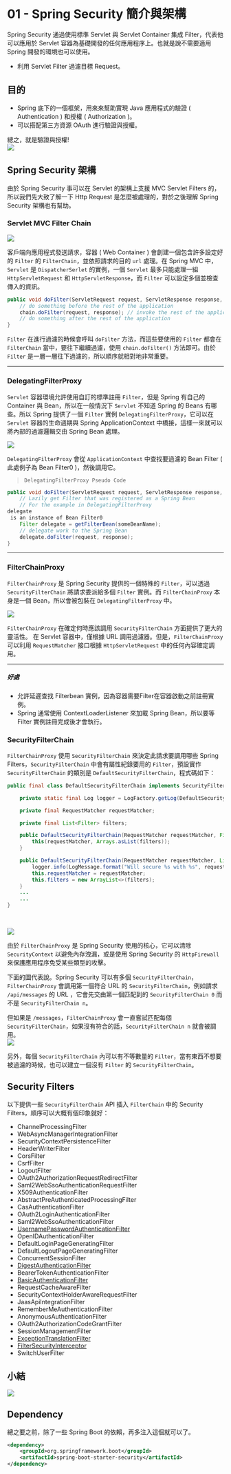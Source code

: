 # 01 - Spring Security 簡介與架構 

Spring Security 通過使用標準 Servlet 與 Servlet Container 集成 Filter，代表他可以應用於 Servlet 容器為基礎開發的任何應用程序上。也就是說不需要適用 Spring 開發的環境也可以使用。

* 利用 Servlet Filter 過濾目標 Request。

## 目的
* Spring 底下的一個框架，用來來幫助實現 Java 應用程式的驗證 ( Authentication ) 和授權 ( Authorization )。
* 可以搭配第三方資源 OAuth 進行驗證與授權。

總之，就是驗證與授權!<br/>
![](/images/就是這樣.png)

## Spring Security 架構
由於 Spring Security 事可以在 Servlet 的架構上支援 MVC Servlet Filters 的，所以我們先大致了解一下 Http Request 是怎麼被處理的，對於之後理解 Spring Security 架構也有幫助。
<br/>

### Servlet MVC Filter Chain
![](/images/1-1.png)

客戶端向應用程式發送請求，容器 ( Web Container ) 會創建一個包含許多設定好的 `Filter` 的 `FilterChain`，並依照請求的目的 `url` 處理。在 Spring MVC 中，`Servlet` 是 `DispatcherSerlet` 的實例，一個 `Servlet` 最多只能處理一組 `HttpServletRequest` 和 `HttpServletResponse`，而 `Filter` 可以設定多個並檢查傳入的資訊。

```java
public void doFilter(ServletRequest request, ServletResponse response, FilterChain chain) {
	// do something before the rest of the application
    chain.doFilter(request, response); // invoke the rest of the application
    // do something after the rest of the application
}
```
`Filter` 在進行過濾的時候會呼叫 `doFilter` 方法，而這些要使用的 `Filter` 都會在 `FilterChain` 當中，要往下繼續過濾，使用 `chain.doFilter()` 方法即可。由於 `Filter` 是一層一層往下過濾的，所以順序就相對地非常重要。

---

### DelegatingFilterProxy

`Servlet` 容器環境允許使用自訂的標準註冊 `Filter`，但是 Spring 有自己的 Container 與 Bean，所以在一般情況下 `Servlet` 不知道 Spring 的 Beans 有哪些。所以 Spring 提供了一個 `Filter` 實例 `DelegatingFilterProxy`，它可以在 `Servlet` 容器的生命週期與 Spring ApplicationContext 中橋接，這樣一來就可以將內部的過濾邏輯交由 Spring Bean 處理。<pr/>

![](/images/1-2.png)

`DelegatingFilterProxy` 會從 `ApplicationContext` 中查找要過濾的 Bean Filter ( 此處例子為 Bean Filter0 )，然後調用它。

> `DelegatingFilterProxy Pseudo Code`
```java
public void doFilter(ServletRequest request, ServletResponse response, FilterChain chain) {
	// Lazily get Filter that was registered as a Spring Bean
	// For the example in DelegatingFilterProxy 
delegate
 is an instance of Bean Filter0
	Filter delegate = getFilterBean(someBeanName);
	// delegate work to the Spring Bean
	delegate.doFilter(request, response);
}
```
---

### FilterChainProxy
`FilterChainProxy` 是 Spring Security 提供的一個特殊的 `Filter`，可以透過 `SecurityFilterChain` 將請求委派給多個 `Filter` 實例。而 `FilterChainProxy` 本身是一個 Bean，所以會被包裝在 `DelegatingFilterProxy` 中。<br/>

![](/images/1-3.png)

`FilterChainProxy` 在確定何時應該調用 `SecurityFilterChain` 方面提供了更大的靈活性。 在 Servlet 容器中，僅根據 URL 調用過濾器。但是，`FilterChainProxy` 可以利用 `RequestMatcher` 接口根據 `HttpServletRequest` 中的任何內容確定調用。

---

##### 好處
* 允許延遲查找 Filterbean 實例，因為容器需要Filter在容器啟動之前註冊實例。
* Spring 通常使用 ContextLoaderListener 來加載 Spring Bean，所以要等 Filter 實例註冊完成後才會執行。

### SecurityFilterChain
`FilterChainProxy` 使用 `SecurityFilterChain` 來決定此請求要調用哪些 Spring Filters，`SecurityFilterChain` 中會有屬性紀錄要用的 `Filter`，預設實作 `SecurityFilterChain` 的類別是 `DefaultSecurityFilterChain`，程式碼如下：

```java
public final class DefaultSecurityFilterChain implements SecurityFilterChain {

	private static final Log logger = LogFactory.getLog(DefaultSecurityFilterChain.class);

	private final RequestMatcher requestMatcher;

	private final List<Filter> filters;

	public DefaultSecurityFilterChain(RequestMatcher requestMatcher, Filter... filters) {
		this(requestMatcher, Arrays.asList(filters));
	}

	public DefaultSecurityFilterChain(RequestMatcher requestMatcher, List<Filter> filters) {
		logger.info(LogMessage.format("Will secure %s with %s", requestMatcher, filters));
		this.requestMatcher = requestMatcher;
		this.filters = new ArrayList<>(filters);
	}
	...
	...
}
```
<br/>

![](/images/1-4.png)

由於 `FilterChainProxy` 是 Spring Security 使用的核心，它可以清除 `SecurityContext` 以避免內存洩漏，或是使用 Spring Security 的 `HttpFirewall` 來保護應用程序免受某些類型的攻擊。
<br/>

下面的圖代表說。Spring Security 可以有多個 `SecurityFilterChain`，`FilterChainProxy` 會調用第一個符合 URL 的 `SecurityFilterChain`，例如請求 `/api/messages` 的 URL ，它會先交由第一個匹配到的 `SecurityFilterChain 0` 而不是 `SecurityFilterChain n`。

但如果是 `/messages`，`FilterChainProxy` 會一直嘗試匹配每個 `SecurityFilterChain`，如果沒有符合的話，`SecurityFilterChain n` 就會被調用。<br/>
![](/images/1-5.png)

另外，每個 `SecurityFilterChain` 內可以有不等數量的 `Filter`，當有東西不想要被過濾的時候，也可以建立一個沒有 `Filter` 的 `SecurityFilterChain`。

## Security Filters
以下提供一些 `SecurityFilterChain` API 插入 `FilterChain` 中的 Security Filters，順序可以大概有個印象就好：
* ChannelProcessingFilter
* WebAsyncManagerIntegrationFilter
* SecurityContextPersistenceFilter
* HeaderWriterFilter
* CorsFilter
* CsrfFilter
* LogoutFilter
* OAuth2AuthorizationRequestRedirectFilter
* Saml2WebSsoAuthenticationRequestFilter
* X509AuthenticationFilter
* AbstractPreAuthenticatedProcessingFilter
* CasAuthenticationFilter
* OAuth2LoginAuthenticationFilter
* Saml2WebSsoAuthenticationFilter
* [UsernamePasswordAuthenticationFilter](https://docs.spring.io/spring-security/reference/servlet/authentication/passwords/form.html#servlet-authentication-usernamepasswordauthenticationfilter)
* OpenIDAuthenticationFilter
* DefaultLoginPageGeneratingFilter
* DefaultLogoutPageGeneratingFilter
* ConcurrentSessionFilter
* [DigestAuthenticationFilter](https://docs.spring.io/spring-security/reference/servlet/authentication/passwords/digest.html#servlet-authentication-digest)
* BearerTokenAuthenticationFilter
* [BasicAuthenticationFilter](https://docs.spring.io/spring-security/reference/servlet/authentication/passwords/basic.html#servlet-authentication-basic)
* RequestCacheAwareFilter
* SecurityContextHolderAwareRequestFilter
* JaasApiIntegrationFilter
* RememberMeAuthenticationFilter
* AnonymousAuthenticationFilter
* OAuth2AuthorizationCodeGrantFilter
* SessionManagementFilter
* [ExceptionTranslationFilter](https://docs.spring.io/spring-security/reference/servlet/architecture.html#servlet-exceptiontranslationfilter)
* [FilterSecurityInterceptor](https://docs.spring.io/spring-security/reference/servlet/authorization/authorize-requests.html#servlet-authorization-filtersecurityinterceptor)
* SwitchUserFilter

## 小結
![](/images/1-6.png)

## Dependency
總之要之前，除了一些 Spring Boot 的依賴，再多注入這個就可以了。
```xml
<dependency>
    <groupId>org.springframework.boot</groupId>
    <artifactId>spring-boot-starter-security</artifactId>
</dependency>
```

